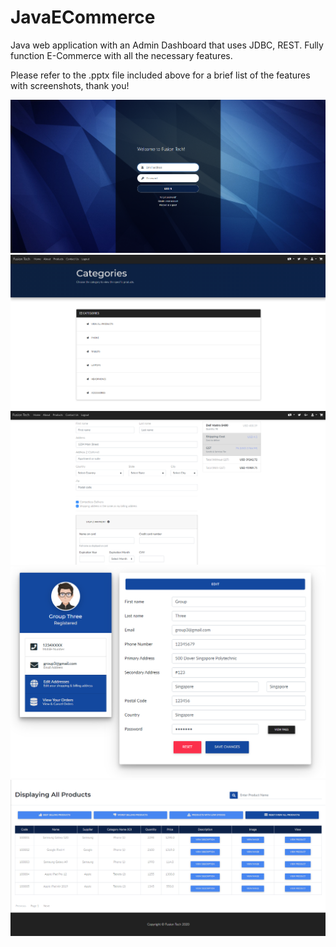 # JavaECommerce
Java web application with an Admin Dashboard that uses JDBC, REST. Fully function E-Commerce with all the necessary features.

Please refer to the .pptx file included above for a brief list of the features with screenshots, thank you!

![ScreenShot](Image%231.PNG)\
![ScreenShot](Image%233.PNG)\
![ScreenShot](Image%237.PNG)\
![ScreenShot](Image%238.PNG)\
![ScreenShot](Image%2310.PNG)
